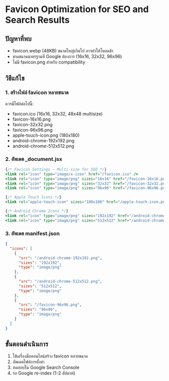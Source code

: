 # Favicon Optimization for SEO and Search Results

## ปัญหาที่พบ

- favicon.webp (48KB) ขนาดใหญ่เกินไป อาจทำให้โหลดช้า
- ขาดขนาดมาตรฐานที่ Google ต้องการ (16x16, 32x32, 96x96)
- ไม่มี favicon.png สำหรับ compatibility

## วิธีแก้ไข

### 1. สร้างไฟล์ favicon หลายขนาด

ควรมีไฟล์ต่อไปนี้:

- favicon.ico (16x16, 32x32, 48x48 multisize)
- favicon-16x16.png
- favicon-32x32.png
- favicon-96x96.png
- apple-touch-icon.png (180x180)
- android-chrome-192x192.png
- android-chrome-512x512.png

### 2. อัพเดต \_document.jsx

```jsx
{/* Favicon Settings - Multi-size for SEO */}
<link rel="icon" type="image/x-icon" href="/favicon.ico" />
<link rel="icon" type="image/png" sizes="16x16" href="/favicon-16x16.png" />
<link rel="icon" type="image/png" sizes="32x32" href="/favicon-32x32.png" />
<link rel="icon" type="image/png" sizes="96x96" href="/favicon-96x96.png" />

{/* Apple Touch Icons */}
<link rel="apple-touch-icon" sizes="180x180" href="/apple-touch-icon.png" />

{/* Android Chrome Icons */}
<link rel="icon" type="image/png" sizes="192x192" href="/android-chrome-192x192.png" />
<link rel="icon" type="image/png" sizes="512x512" href="/android-chrome-512x512.png" />
```

### 3. อัพเดต manifest.json

```json
{
  "icons": [
    {
      "src": "/android-chrome-192x192.png",
      "sizes": "192x192",
      "type": "image/png"
    },
    {
      "src": "/android-chrome-512x512.png",
      "sizes": "512x512",
      "type": "image/png"
    },
    {
      "src": "/favicon-96x96.png",
      "sizes": "96x96",
      "type": "image/png"
    }
  ]
}
```

## ขั้นตอนดำเนินการ

1. ใช้เครื่องมือออนไลน์สร้าง favicon หลายขนาด
2. อัพเดตไฟล์การตั้งค่า
3. ทดสอบใน Google Search Console
4. รอ Google re-index (1-2 สัปดาห์)
